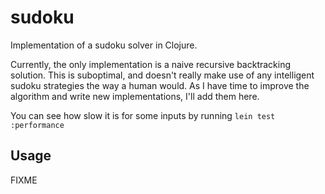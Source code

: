 # sudoku

Implementation of a sudoku solver in Clojure.

Currently, the only implementation is a naive recursive backtracking solution. This is suboptimal,
and doesn't really make use of any intelligent sudoku strategies the way a human would. As I have time
to improve the algorithm and write new implementations, I'll add them here.

You can see how slow it is for some inputs by running `lein test :performance`

## Usage

FIXME
